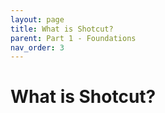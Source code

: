 ```yaml
---
layout: page
title: What is Shotcut?
parent: Part 1 - Foundations
nav_order: 3
---
```

# What is Shotcut?

